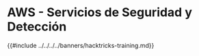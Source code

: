 # AWS - Servicios de Seguridad y Detección

{{#include ../../../../banners/hacktricks-training.md}}
